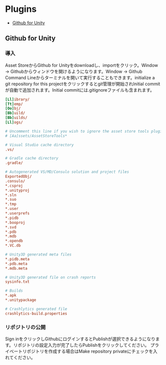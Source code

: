 # Plugins

* [Github for Unity](#github-for-unity)

## Github for Unity

### 導入

Asset StoreからGithub for Unityをdownloadし、importをクリック。Window -> Githubからウィンドウを開けるようになります。Window -> Github Command Lineからターミナルを開いて実行することもできます。initialize a git repository for this projectをクリックするとgit管理が開始されInitial commitが自動で追加されます。Initial commitには.gitignoreファイルも含まれます。


```ini
[Ll]ibrary/
[Tt]emp/
[Oo]bj/
[Bb]uild/
[Bb]uilds/
[Ll]ogs/

# Uncomment this line if you wish to ignore the asset store tools plugin
# [Aa]ssets/AssetStoreTools*

# Visual Studio cache directory
.vs/

# Gradle cache directory
.gradle/

# Autogenerated VS/MD/Consulo solution and project files
ExportedObj/
.consulo/
*.csproj
*.unityproj
*.sln
*.suo
*.tmp
*.user
*.userprefs
*.pidb
*.booproj
*.svd
*.pdb
*.mdb
*.opendb
*.VC.db

# Unity3D generated meta files
*.pidb.meta
*.pdb.meta
*.mdb.meta

# Unity3D generated file on crash reports
sysinfo.txt

# Builds
*.apk
*.unitypackage

# Crashlytics generated file
crashlytics-build.properties
```

### リポジトリの公開

Sign inをクリックしGithubにログインするとPublishが選択できるようになります。リポジトリの設定入力が完了したらPublishをクリックしてください。
プライベートリポジトリを作成する場合はMake repository privateにチェックを入れてください。
